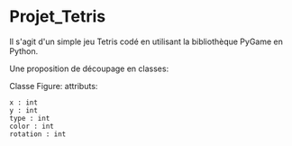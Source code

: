 # Projet_Tetris
Il s'agit d'un simple jeu Tetris codé en utilisant la bibliothèque PyGame en Python.

Une proposition de découpage en classes:

Classe Figure:
  attributs:
    
	x : int
    y : int
    type : int
    color : int
    rotation : int
  
